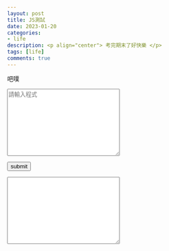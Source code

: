 ```yaml
---
layout: post
title: JS測試
date: 2023-01-20
categories:
- life
description: <p align="center"> 考完期末了好快樂 </p>
tags: [life]
comments: true
---
```


吧噗

<textarea rows="10" cols="30" id="code_A" placeholder="請輸入程式"></textarea>

<button id="submit" onclick="Transform()" > submit </button>

<textarea rows="10" cols="30" id="code_B"></textarea>

<script>
    
    var submit = document.getElementById("submit");

    function Transform()
    {
        console.log("HELLO");
        var code_A = document.getElementById("code_A");
        var code_B = document.getElementById("code_B");
        console.log(code_A.value);
        var code = code_A.value;
        var code_ans=""
        for(var i=0;i<code.length;i++)
        {
            if(code[i]==';')
            {
                code_ans_=code_B+";";
            }
            else
            {
                code_ans=code_B+code[i];
            }
        }
        code_B.value=code_ans;
        console.log(code_ans)
        console.log("END");
    }

</script>